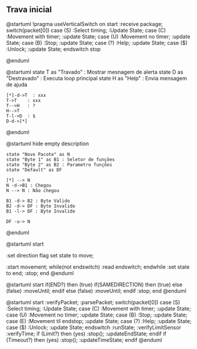 ## Trava inicial

@startuml
!pragma useVerticalSwitch on
start
:receive package;
switch(packet[0])
case (S)
    :Select timing;
    :Update State;
case (C)
    :Movement with timer;
    :update State;
case (U)
    :Movement no timer;
    :update State;
case (B)
    :Stop;
    :update State;
case (?)
    :Help;
    :update State;
case ($)
    :Unlock;
    :update State;
endswitch
stop

@enduml

@startuml
    state T as "Travado" : Mostrar mesnagem de alerta
    state D as "Destravado" : Executa loop principal
    state H as "Help" : Envia mensagem de ajuda

    [*]-d->T  : xxx
    T->T    : xxx
    T-->H   : ?
    H-->T
    T-l->D  : $
    D-d->[*]   
@enduml

@startuml
    hide empty description

    state "Novo Pacote" as N
    state "Byte 1" as B1 : Seletor de funções
    state "Byte 2" as B2 : Parametro funções
    state "Default" as DF 

    [*] --> N
    N -d->B1 : Chegou
    N --> N : Não chegou

    B1 -d-> B2 : Byte Valido
    B2 -d-> DF : Byte Invalido
    B1 -l-> DF : Byte Invalido

    DF -u-> N

@enduml

@startuml
start

:set direction flag
set state to move;

:start movement;
while(not endswitch)
    :read endswitch;
endwhile
:set state to end;
:stop;
end
@enduml

@startuml
start
if(END?) then (true)
    if(SAMEDIRECTION) then (true)
    else (false)
        :moveUntil;
    endif
else (false)
    :moveUntil;
endif
:stop;
end
@enduml

@startuml
start
:verifyPacket;
:parsePacket;
switch(packet[0])
case (S)
    :Select timing;
    :Update State;
case (C)
    :Movement with timer;
    :update State;
case (U)
    :Movement no timer;
    :update State;
case (B)
    :Stop;
    :update State;
case (E)
    :Movement til endstop;
    :update State;
case (?)
    :Help;
    :update State;
case ($)
    :Unlock;
    :update State;
endswitch
:runState;
:verifyLimitSensor
:verifyTime;
if (Limit?) then (yes)
    :stop();
    :updateEndState;
endif
if (Timeout?) then (yes)
    :stop();
    :updateTimeState;
endif
@enduml